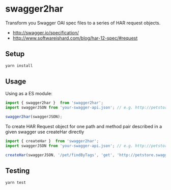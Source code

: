 # swagger2har

Transform you Swagger OAI spec files to a series of HAR request objects.

* http://swagger.io/specification/
* http://www.softwareishard.com/blog/har-12-spec/#request

## Setup

```bash
yarn install
```

## Usage



Using as a ES module:
```js
import { swagger2har }  from 'swagger2har';
import swaggerJSON from 'your-swagger-api.json'; // e.g. http://petstore.swagger.io/v2/swagger.json

swagger2har(swaggerJSON);
```

To create HAR Request object for one path and method pair described in a given swagger use createHar directly

```js
import { createHar }  from 'swagger2har';
import swaggerJSON from 'your-swagger-api.json'; // e.g. http://petstore.swagger.io/v2/swagger.json

createHar(swaggerJSON, '/pet/findByTags', 'get', 'http://petstore.swagger.io');
```

## Testing

```bash
yarn test
```
